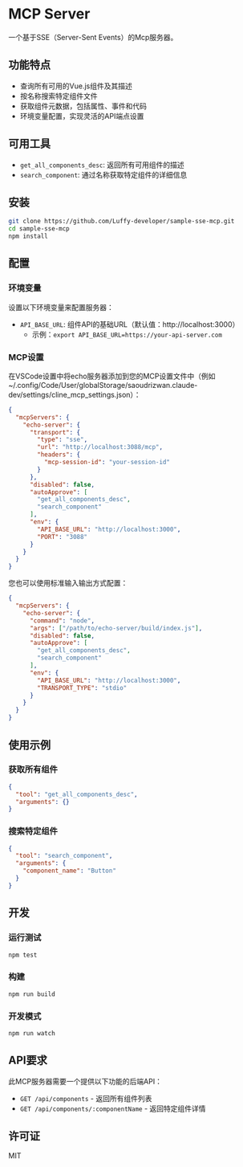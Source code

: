 # MCP Server
一个基于SSE（Server-Sent Events）的Mcp服务器。

## 功能特点

- 查询所有可用的Vue.js组件及其描述
- 按名称搜索特定组件文件
- 获取组件元数据，包括属性、事件和代码
- 环境变量配置，实现灵活的API端点设置

## 可用工具

- `get_all_components_desc`: 返回所有可用组件的描述
- `search_component`: 通过名称获取特定组件的详细信息

## 安装

```bash
git clone https://github.com/Luffy-developer/sample-sse-mcp.git
cd sample-sse-mcp
npm install
```

## 配置

### 环境变量

设置以下环境变量来配置服务器：

- `API_BASE_URL`: 组件API的基础URL（默认值：http://localhost:3000）
  - 示例：`export API_BASE_URL=https://your-api-server.com`

### MCP设置

在VSCode设置中将echo服务器添加到您的MCP设置文件中（例如 ~/.config/Code/User/globalStorage/saoudrizwan.claude-dev/settings/cline_mcp_settings.json）：

```json
{
  "mcpServers": {
    "echo-server": {
      "transport": {
        "type": "sse",
        "url": "http://localhost:3088/mcp",
        "headers": {
          "mcp-session-id": "your-session-id"
        }
      },
      "disabled": false,
      "autoApprove": [
        "get_all_components_desc",
        "search_component"
      ],
      "env": {
        "API_BASE_URL": "http://localhost:3000",
        "PORT": "3088"
      }
    }
  }
}
```

您也可以使用标准输入输出方式配置：

```json
{
  "mcpServers": {
    "echo-server": {
      "command": "node",
      "args": ["/path/to/echo-server/build/index.js"],
      "disabled": false,
      "autoApprove": [
        "get_all_components_desc",
        "search_component"
      ],
      "env": {
        "API_BASE_URL": "http://localhost:3000",
        "TRANSPORT_TYPE": "stdio"
      }
    }
  }
}
```

## 使用示例

### 获取所有组件

```json
{
  "tool": "get_all_components_desc",
  "arguments": {}
}
```

### 搜索特定组件

```json
{
  "tool": "search_component",
  "arguments": {
    "component_name": "Button"
  }
}
```

## 开发

### 运行测试

```bash
npm test
```

### 构建

```bash
npm run build
```

### 开发模式

```bash
npm run watch
```

## API要求

此MCP服务器需要一个提供以下功能的后端API：

- `GET /api/components` - 返回所有组件列表
- `GET /api/components/:componentName` - 返回特定组件详情

## 许可证

MIT